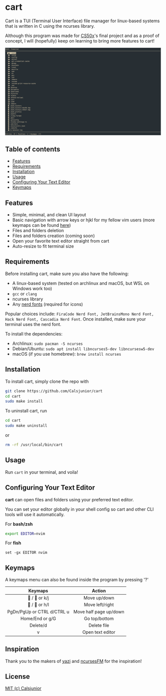 # cart

Cart is a TUI (Terminal User Interface) file manager for linux-based systems that is written in C using the ncurses library.

Although this program was made for [CS50x](https://cs50.harvard.edu/x/)'s final project and as a proof of concept,
I will (hopefully) keep on learning to bring more features to cart!

<img src="/assets/cart.png">


## Table of contents
-  [Features](#features)
-  [Requirements](#requirements)
-  [Installation](#installation)
-  [Usage](#usage)
-  [Configuring Your Text Editor](#configuring-your-text-editor)
-  [Keymaps](#keymaps)

## Features
-  Simple, minimal, and clean UI layout
-  Basic navigation with arrow keys or hjkl for my fellow vim users
(more keymaps can be found [here](#keymaps))
-  Files and folders deletion
-  Files and folders creation (coming soon)
-  Open your favorite text editor straight from cart
-  Auto-resize to fit terminal size

## Requirements
Before installing cart, make sure you also have the following:
-  A linux-based system (tested on archlinux and macOS, but WSL on Windows work too)
-  `gcc` or `clang`
-  ncurses library
-  Any [nerd fonts](https://www.nerdfonts.com) (required for icons)

Popular choices include: `FiraCode Nerd Font, JetBrainsMono Nerd Font, Hack Nerd Font, Cascadia Nerd Font`.
Once installed, make sure your terminal uses the nerd font.

To install the dependencies:
-  Archlinux: `sudo pacman -S ncurses`
-  Debian/Ubuntu: `sudo apt install libncurses5-dev libncursesw5-dev`
-  macOS (if you use homebrew): `brew install ncurses`

## Installation
To install cart, simply clone the repo with 
```bash
git clone https://github.com/Calsjunior/cart
cd cart
sudo make install
```

To uninstall cart, run 
```bash
cd cart
sudo make uninstall
```
or
```bash
rm -rf /usr/local/bin/cart
```

## Usage 
Run `cart` in your terminal, and voila!

## Configuring Your Text Editor
**cart** can open files and folders using your preferred text editor.

You can set your editor globally in your shell config so cart and other CLI tools will use it automatically.

For **bash/zsh**
```bash
export EDITOR=nvim
```

For **fish**
```fish
set -gx EDITOR nvim
```

## Keymaps
A keymaps menu can also be found inside the program by pressing '?'

| **Keymaps**                | **Action**             |
|:--------------------------:|:----------------------:|
|  /   or k/j              | Move up/down           |
|  /   or h/l              | Move left/right        |
| PgDn/PgUp or CTRL d/CTRL u | Move half page up/down |
| Home/End or g/G            | Go top/bottom          |
| Delete/d                   | Delete file            |
| v                          | Open text editor       |

## Inspiration
Thank you to the makers of [yazi](https://github.com/sxyazi/yazi) and [ncursesFM](https://github.com/FedeDP/ncursesFM) for the inspiration!

## License
[MIT (c) Calsjunior](LICENSE)
